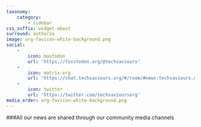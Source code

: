 ```yaml
---
taxonomy:
    category:
        - sidebar
css_suffix: widget-about
surround: authorzo
image: org-favicon-white-background.png
social:
    -
        icon: mastodon
        url: 'https://fosstodon.org/@techsaviours'
    -
        icon: matrix-org
        url: 'https://chat.techsaviours.org/#/room/#news:techsaviours.org'
    -
        icon: twitter
        url: 'https://twitter.com/techsavioursorg'
media_order: org-favicon-white-background.png
---
```


###All our news are shared through our community media channels
